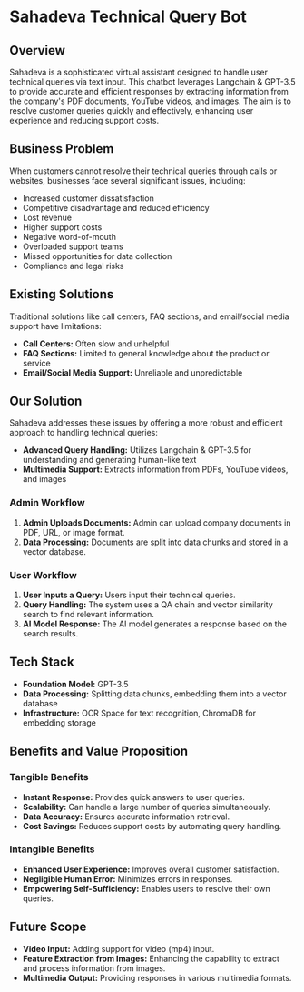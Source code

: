 # Sahadeva Technical Query Bot

## Overview
Sahadeva is a sophisticated virtual assistant designed to handle user technical queries via text input. This chatbot leverages Langchain & GPT-3.5 to provide accurate and efficient responses by extracting information from the company's PDF documents, YouTube videos, and images. The aim is to resolve customer queries quickly and effectively, enhancing user experience and reducing support costs.

## Business Problem
When customers cannot resolve their technical queries through calls or websites, businesses face several significant issues, including:
- Increased customer dissatisfaction
- Competitive disadvantage and reduced efficiency
- Lost revenue
- Higher support costs
- Negative word-of-mouth
- Overloaded support teams
- Missed opportunities for data collection
- Compliance and legal risks

## Existing Solutions
Traditional solutions like call centers, FAQ sections, and email/social media support have limitations:
- **Call Centers:** Often slow and unhelpful
- **FAQ Sections:** Limited to general knowledge about the product or service
- **Email/Social Media Support:** Unreliable and unpredictable

## Our Solution
Sahadeva addresses these issues by offering a more robust and efficient approach to handling technical queries:
- **Advanced Query Handling:** Utilizes Langchain & GPT-3.5 for understanding and generating human-like text
- **Multimedia Support:** Extracts information from PDFs, YouTube videos, and images

### Admin Workflow
1. **Admin Uploads Documents:** Admin can upload company documents in PDF, URL, or image format.
2. **Data Processing:** Documents are split into data chunks and stored in a vector database.

### User Workflow
1. **User Inputs a Query:** Users input their technical queries.
2. **Query Handling:** The system uses a QA chain and vector similarity search to find relevant information.
3. **AI Model Response:** The AI model generates a response based on the search results.

## Tech Stack
- **Foundation Model:** GPT-3.5
- **Data Processing:** Splitting data chunks, embedding them into a vector database
- **Infrastructure:** OCR Space for text recognition, ChromaDB for embedding storage

## Benefits and Value Proposition

### Tangible Benefits
- **Instant Response:** Provides quick answers to user queries.
- **Scalability:** Can handle a large number of queries simultaneously.
- **Data Accuracy:** Ensures accurate information retrieval.
- **Cost Savings:** Reduces support costs by automating query handling.

### Intangible Benefits
- **Enhanced User Experience:** Improves overall customer satisfaction.
- **Negligible Human Error:** Minimizes errors in responses.
- **Empowering Self-Sufficiency:** Enables users to resolve their own queries.

## Future Scope
- **Video Input:** Adding support for video (mp4) input.
- **Feature Extraction from Images:** Enhancing the capability to extract and process information from images.
- **Multimedia Output:** Providing responses in various multimedia formats.
